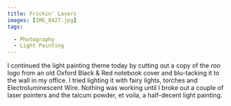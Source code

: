 ```yaml
---
title: Frickin' Lasers
images: [IMG_8427.jpg]
tags:

  - Photography
  - Light Painting
---
```

I continued the  light painting theme today by cutting out a copy of the _roo_ logo from an old Oxford Black & Red notebook cover and blu-tacking it to the wall in my office. I tried lighting it with fairy lights, torches and Electroluminescent Wire. Nothing was working until I broke out a couple of laser pointers and the talcum powder, et voila, a half-decent light painting.